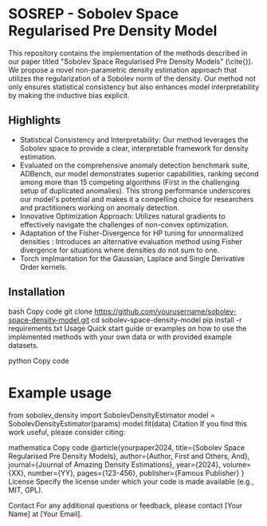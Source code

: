 # SOSREP - Sobolev Space Regularised Pre Density Model
This repository contains the implementation of the methods described in our paper titled "Sobolev Space Regularised Pre Density Models" (\cite{}). We propose a novel non-parametric density estimation approach that utilizes the regularization of a Sobolev norm of the density. Our method not only ensures statistical consistency but also enhances model interpretability by making the inductive bias explicit. 

## Highlights
- Statistical Consistency and Interpretability: Our method leverages the Sobolev space to provide a clear, interpretable framework for density estimation.
- Evaluated on the comprehensive anomaly detection benchmark suite, ADBench, our model demonstrates superior capabilities, ranking second among more than 15 competing algorithms (First in the challenging setup of duplicated anomalies). This strong performance underscores our model's potential and makes it a compelling choice for researchers and practitioners working on anomaly detection.
- Innovative Optimization Approach: Utilizes natural gradients to effectively navigate the challenges of non-convex optimization.
- Adaptation of the Fisher-Divergence for HP tuning for unnormalized densities : Introduces an alternative evaluation method using Fisher divergence for situations where densities do not sum to one.
- Torch implmantation for the Gaussian, Laplace and Single Derivative Order kernels. 


## Installation

bash
Copy code
git clone https://github.com/yourusername/sobolev-space-density-model.git
cd sobolev-space-density-model
pip install -r requirements.txt
Usage
Quick start guide or examples on how to use the implemented methods with your own data or with provided example datasets.

python
Copy code
# Example usage
from sobolev_density import SobolevDensityEstimator
model = SobolevDensityEstimator(params)
model.fit(data)
Citation
If you find this work useful, please consider citing:

mathematica
Copy code
@article{yourpaper2024,
  title={Sobolev Space Regularised Pre Density Models},
  author={Author, First and Others, And},
  journal={Journal of Amazing Density Estimations},
  year={2024},
  volume={XX},
  number={YY},
  pages={123-456},
  publisher={Famous Publisher}
}
License
Specify the license under which your code is made available (e.g., MIT, GPL).

Contact
For any additional questions or feedback, please contact [Your Name] at [Your Email].
